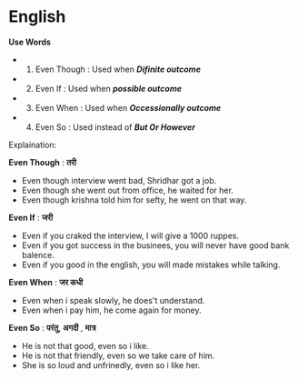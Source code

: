 # English 

**Use Words**

- 1) Even Though : Used when ***Difinite outcome***
- 2) Even If : Used when ***possible outcome***
- 3) Even When : Used when ***Occessionally outcome***
- 4) Even So : Used instead of ***But Or However***

Explaination:

**Even Though**  : **तरी**

- Even though interview went bad, Shridhar got a job.
- Even though she went out from office, he waited for her.
- Even though krishna told him for sefty, he went on that way.

**Even If**  : **जरी**
 
 - Even if you craked the interview, I will give a 1000 ruppes.
 - Even if you got success in the businees, you will never have good bank balence.
 - Even if you good in the english, you will made mistakes while talking.

**Even When** : **जर कधी**

- Even when i speak slowly, he does't understand.
- Even when i pay him, he come again for money.

**Even So** : **परंतु**, **अगदी** , **मात्र**

- He is not that good, even so i like.
- He is not that friendly, even so we take care of him.
- She is so loud and unfrinedly, even so i like her.


 



